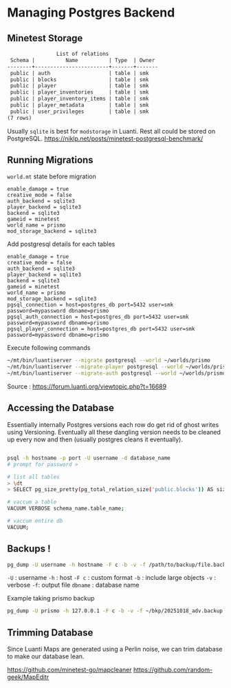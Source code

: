 # Managing Postgres Backend

## Minetest Storage

```txt
                List of relations
 Schema |          Name          | Type  | Owner
--------+------------------------+-------+-------
 public | auth                   | table | smk
 public | blocks                 | table | smk
 public | player                 | table | smk
 public | player_inventories     | table | smk
 public | player_inventory_items | table | smk
 public | player_metadata        | table | smk
 public | user_privileges        | table | smk
(7 rows)
```

Usually `sqlite` is best for `modstorage` in Luanti. Rest all could be stored on PostgreSQL.
https://niklp.net/posts/minetest-postgresql-benchmark/
## Running Migrations

`world.mt` state before migration

```mt
enable_damage = true
creative_mode = false
auth_backend = sqlite3
player_backend = sqlite3
backend = sqlite3
gameid = minetest
world_name = prismo
mod_storage_backend = sqlite3
```

Add postgresql details for each tables

```mt
enable_damage = true
creative_mode = false
auth_backend = sqlite3
player_backend = sqlite3
backend = sqlite3
gameid = minetest
world_name = prismo
mod_storage_backend = sqlite3
pgsql_connection = host=postgres_db port=5432 user=smk password=mypassword dbname=prismo
pgsql_auth_connection = host=postgres_db port=5432 user=smk password=mypassword dbname=prismo
pgsql_player_connection = host=postgres_db port=5432 user=smk password=mypassword dbname=prismo
```

Execute following commands

```bash
~/mt/bin/luantiserver --migrate postgresql --world ~/worlds/prismo
~/mt/bin/luantiserver --migrate-player postgresql --world ~/worlds/prismo
~/mt/bin/luantiserver --migrate-auth postgresql --world ~/worlds/prismo
```


Source : https://forum.luanti.org/viewtopic.php?t=16689

## Accessing the Database

Essentially internally Postgres versions each row do get rid of ghost writes using Versioning. Eventually all these dangling version needs to be cleaned up every now and then (usually postgres cleans it eventually).

```bash

psql -h hostname -p port -U username -d database_name
# prompt for password >

# list all tables
> \dt
> SELECT pg_size_pretty(pg_total_relation_size('public.blocks')) AS size;

# vaccum a table
VACUUM VERBOSE schema_name.table_name;

# vaccum entire db
VACUUM;
```

## Backups !

```bash
pg_dump -U username -h hostname -F c -b -v -f /path/to/backup/file.backup dbname
```

`-U` : username
`-h` : host
`-F c` : custom format
`-b` : include large objects
`-v` : verbose
`-f`: output file
`dbname` : database name

Example taking prismo backup

```sh
pg_dump -U prismo -h 127.0.0.1 -F c -b -v -f ~/bkp/20251018_adv.backup adventure
```

## Trimming Database

Since Luanti Maps are generated using a Perlin noise, we can trim database to make our database lean.

https://github.com/minetest-go/mapcleaner
https://github.com/random-geek/MapEditr
